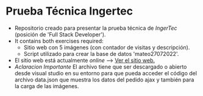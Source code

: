 <h1><b>Prueba Técnica Ingertec</b></h1>
<ul>
  <li> Repositorio creado para presentar la prueba técnica de <i>IngerTec</i> (posición de 'Full Stack Developer'). </li>
  <li> It contains both exercises required: <ul>
    <li> Sitio web con 5 imágenes (con contador de visitas y descripción). </li>
    <li> Script utilizado para crear la base de datos 'mateo27072022'.</li>
    </ul>
  </li>
  <li> El sitio web está actualmente <i>online</i> --> <a href="https://mateoasencio99.github.io/pruebaIngertec/" target="_blank">Ver el sitio web.</a></li>
  <li><i>Aclaracion Importante</i>
El archivo tiene que ser descargado o abierto desde visual studio en su entorno para que pueda acceder el código del archivo data.json que muestra los datos del pedido ajax y también para la carga de las imágenes.</li>